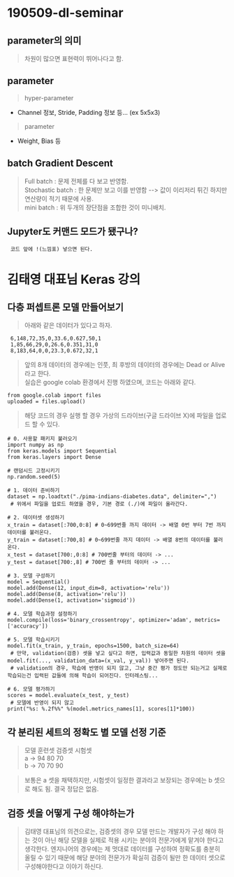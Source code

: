 # 190509-dl-seminar

parameter의 의미
-----------
> 차원이 많으면 표현력이 뛰어나다고 함.

parameter
----------
> hyper-parameter
* Channel 정보, Stride, Padding 정보 등... (ex 5x5x3)
> parameter
* Weight, Bias 등

batch Gradient Descent
----------
> Full batch : 문제 전체를 다 보고 반영함. <br>
> Stochastic batch : 한 문제만 보고 이를 반영함 --> 값이 이리저리 튀긴 하지만 연산량이 적기 때문에 사용. <br>
> mini batch : 위 두개의 장단점을 조합한 것이 미니배치.

Jupyter도 커맨드 모드가 됐구나?
----------
 <code> 코드 앞에 !(느낌표) 넣으면 된다. </code>

김태영 대표님 Keras 강의
========================================

다층 퍼셉트론 모델 만들어보기
------

> 아래와 같은 데이터가 있다고 하자. <br>

```
 6,148,72,35,0,33.6,0.627,50,1
 1,85,66,29,0,26.6,0.351,31,0
 8,183,64,0,0,23.3,0.672,32,1
```


> 앞의 8개 데이터의 경우에는 인풋, 최 후방의 데이터의 경우에는 Dead or Alive 라고 한다. <br>
> 실습은 google colab 환경에서 진행 하였으며, 코드는 아래와 같다. <br>

```
from google.colab import files
uploaded = files.upload()
```
> 해당 코드의 경우 실행 할 경우 가상의 드라이브(구글 드라이브 X)에 파일을 업로드 할 수 있다.

```
# 0. 사용할 패키지 불러오기
import numpy as np
from keras.models import Sequential
from keras.layers import Dense

# 랜덤시드 고정시키기
np.random.seed(5)

# 1. 데이터 준비하기
dataset = np.loadtxt("./pima-indians-diabetes.data", delimiter=",")
 # 위에서 파일을 업로드 하였을 경우, 기본 경로 (./)에 파일이 올라간다.

# 2. 데이터셋 생성하기
x_train = dataset[:700,0:8] # 0~699번줄 까지 데이터 -> 배열 0번 부터 7번 까지 데이터를 불러온다.
y_train = dataset[:700,8] # 0~699번줄 까지 데이터 -> 배열 8번의 데이터를 불러온다.
x_test = dataset[700:,0:8] # 700번줄 부터의 데이터 -> ...
y_test = dataset[700:,8] # 700번 줄 부터의 데이터 -> ...

# 3. 모델 구성하기
model = Sequential()
model.add(Dense(12, input_dim=8, activation='relu'))
model.add(Dense(8, activation='relu'))
model.add(Dense(1, activation='sigmoid'))

# 4. 모델 학습과정 설정하기
model.compile(loss='binary_crossentropy', optimizer='adam', metrics=['accuracy'])

# 5. 모델 학습시키기
model.fit(x_train, y_train, epochs=1500, batch_size=64)
 # 만약, validation(검증) 셋을 넣고 싶다고 하면, 입력값과 동일한 차원의 데이터 셋을 model.fit(..., validation_data=(x_val, y_val)) 넣어주면 된다.
 # validation의 경우, 학습에 반영이 되지 않고, 그냥 중간 평가 정도만 되는거고 실제로 학습되는건 입력된 값들에 의해 학습이 되어진다. 인터레스팅... 

# 6. 모델 평가하기
scores = model.evaluate(x_test, y_test)
 # 모델에 반영이 되지 않고 
print("%s: %.2f%%" %(model.metrics_names[1], scores[1]*100))
```

각 분리된 세트의 정확도 별 모델 선정 기준
------
> 모델 훈련셋 검증셋 시험셋 <br> 
> a ->  94   80   70 <br>
> b ->  70   70   90 <br>

> 보통은 a 셋을 채택하지만, 시험셋이 일정한 결과라고 보장되는 경우에는 b 셋으로 해도 됨. 결국 정답은 없음.


검증 셋을 어떻게 구성 해야하는가
---------


> 김태영 대표님의 의견으로는, 검증셋의 경우 모델 만드는 개발자가 구성 해야 하는 것이 아닌 
해당 모델을 실제로 적용 시키는 분야의 전문가에게 맡겨야 한다고 생각한다. 
엔지니어의 경우에는 제 멋대로 데이터를 구성하여 정확도를 충분히 올릴 수 있기 때문에 
해당 분야의 전문가가 확실히 검증이 될만 한 데이터 셋으로 구성해야한다고 이야기 하신다.

